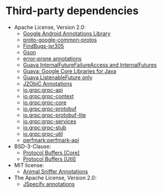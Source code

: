   # Third-party dependencies
  * Apache License, Version 2.0:
    * [Google Android Annotations Library](http://source.android.com/)
    * [proto-google-common-protos](https://github.com/googleapis/sdk-platform-java)
    * [FindBugs-jsr305](http://findbugs.sourceforge.net/)
    * [Gson](https://github.com/google/gson)
    * [error-prone annotations](https://errorprone.info/error_prone_annotations)
    * [Guava InternalFutureFailureAccess and InternalFutures](https://github.com/google/guava/failureaccess)
    * [Guava: Google Core Libraries for Java](https://github.com/google/guava)
    * [Guava ListenableFuture only](https://github.com/google/guava/listenablefuture)
    * [J2ObjC Annotations](https://github.com/google/j2objc/)
    * [io.grpc:grpc-api](https://github.com/grpc/grpc-java)
    * [io.grpc:grpc-context](https://github.com/grpc/grpc-java)
    * [io.grpc:grpc-core](https://github.com/grpc/grpc-java)
    * [io.grpc:grpc-protobuf](https://github.com/grpc/grpc-java)
    * [io.grpc:grpc-protobuf-lite](https://github.com/grpc/grpc-java)
    * [io.grpc:grpc-services](https://github.com/grpc/grpc-java)
    * [io.grpc:grpc-stub](https://github.com/grpc/grpc-java)
    * [io.grpc:grpc-util](https://github.com/grpc/grpc-java)
    * [perfmark:perfmark-api](https://github.com/perfmark/perfmark)
  * BSD-3-Clause:
    * [Protocol Buffers [Core]](https://developers.google.com/protocol-buffers/protobuf-java/)
    * [Protocol Buffers [Util]](https://developers.google.com/protocol-buffers/protobuf-java-util/)
  * MIT license:
    * [Animal Sniffer Annotations](https://www.mojohaus.org/animal-sniffer/animal-sniffer-annotations)
  * The Apache License, Version 2.0:
    * [JSpecify annotations](http://jspecify.org/)
